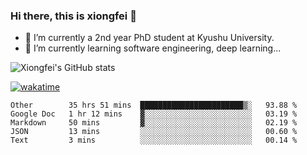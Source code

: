 ### Hi there, this is xiongfei 👋


- 🔭 I’m currently a 2nd year PhD student at Kyushu University.
- 🌱 I’m currently learning software engineering, deep learning...

<!--
**Toma62299781/Toma62299781** is a ✨ _special_ ✨ repository because its `README.md` (this file) appears on your GitHub profile.
Here are some ideas to get you started:
-->

![Xiongfei's GitHub stats](https://github-readme-stats.vercel.app/api?username=Toma62299781)


[![wakatime](https://wakatime.com/badge/user/9e8d5516-d162-43e7-9563-87295d455a71.svg)](https://wakatime.com/@9e8d5516-d162-43e7-9563-87295d455a71)

<!--START_SECTION:waka-->
```text
Other        35 hrs 51 mins  ███████████████████████▒░   93.88 % 
Google Doc   1 hr 12 mins    ▓░░░░░░░░░░░░░░░░░░░░░░░░   03.19 % 
Markdown     50 mins         ▓░░░░░░░░░░░░░░░░░░░░░░░░   02.19 % 
JSON         13 mins         ░░░░░░░░░░░░░░░░░░░░░░░░░   00.60 % 
Text         3 mins          ░░░░░░░░░░░░░░░░░░░░░░░░░   00.14 % 
```
<!--END_SECTION:waka-->

